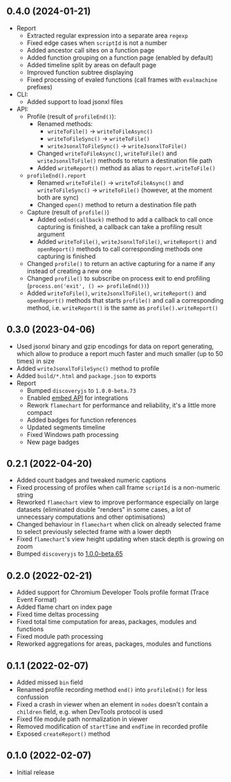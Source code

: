 ## 0.4.0 (2024-01-21)

- Report
    - Extracted regular expression into a separate area `regexp`
    - Fixed edge cases when `scriptId` is not a number
    - Added ancestor call sites on a function page
    - Added function grouping on a function page (enabled by default)
    - Added timeline split by areas on default page
    - Improved function subtree displaying
    - Fixed processing of evaled functions (call frames with `evalmachine` prefixes)
- CLI:
    - Added support to load jsonxl files
- API:
    - Profile (result of `profileEnd()`):
        - Renamed methods:
            - `writeToFile()` -> `writeToFileAsync()`
            - `writeToFileSync()` -> `writeToFile()`
            - `writeJsonxlToFileSync()` -> `writeJsonxlToFile()`
        - Changed `writeToFileAsync()`, `writeToFile()` and `writeJsonxlToFile()` methods to return a destination file path
        - Added `writeReport()` method as alias to `report.writeToFile()`
    - `profileEnd().report`
        - Renamed `writeToFile()` -> `writeToFileAsync()` and `writeToFileSync()` -> `writeToFile()` (however, at the moment both are sync)
        - Changed `open()` method to return a destination file path
    - Capture (result of `profile()`)
        - Added `onEnd(callback)` method to add a callback to call once capturing is finished, a callback can take a profiling result argument
        - Added `writeToFile()`, `writeJsonxlToFile()`, `writeReport()` and `openReport()` methods to call corresponding methods one capturing is finished
    - Changed `profile()` to return an active capturing for a name if any instead of creating a new one
    - Changed `profile()` to subscribe on process exit to end profiling (`process.on('exit', () => profileEnd())`)
    - Added `writeToFile()`, `writeJsonxlToFile()`, `writeReport()` and `openReport()` methods that starts `profile()` and call a corresponding method, i.e. `writeReport()` is the same as `profile().writeReport()`

## 0.3.0 (2023-04-06)

- Used jsonxl binary and gzip encodings for data on report generating, which allow to produce a report much faster and much smaller (up to 50 times) in size
- Added `writeJsonxlToFileSync()` method to profile
- Added `build/*.html` and `package.json` to exports
- Report
    - Bumped `discoveryjs` to `1.0.0-beta.73`
    - Enabled [embed API](https://github.com/discoveryjs/discovery/blob/master/docs/embed.md) for integrations
    - Rework `flamechart` for performance and reliability, it's a little more compact
    - Added badges for function references
    - Updated segments timeline
    - Fixed Windows path processing
    - New page badges

## 0.2.1 (2022-04-20)

- Added count badges and tweaked numeric captions
- Fixed processing of profiles when call frame `scriptId` is a non-numeric string
- Reworked `flamechart` view to improve performance especially on large datasets (eliminated double "renders" in some cases, a lot of unnecessary computations and other optimisations)
- Changed behaviour in `flamechart` when click on already selected frame to select previously selected frame with a lower depth
- Fixed `flamechart`'s view height updating when stack depth is growing on zoom
- Bumped `discoveryjs` to [1.0.0-beta.65](https://github.com/discoveryjs/discovery/releases/tag/v1.0.0-beta.65)

## 0.2.0 (2022-02-21)

- Added support for Chromium Developer Tools profile format (Trace Event Format)
- Added flame chart on index page
- Fixed time deltas processing
- Fixed total time computation for areas, packages, modules and functions
- Fixed module path processing
- Reworked aggregations for areas, packages, modules and functions

## 0.1.1 (2022-02-07)

- Added missed `bin` field
- Renamed profile recording method `end()` into `profileEnd()` for less confussion
- Fixed a crash in viewer when an element in `nodes` doesn't contain a `children` field, e.g. when DevTools protocol is used
- Fixed file module path normalization in viewer
- Removed modification of `startTime` and `endTime` in recorded profile
- Exposed `createReport()` method

## 0.1.0 (2022-02-07)

- Initial release
